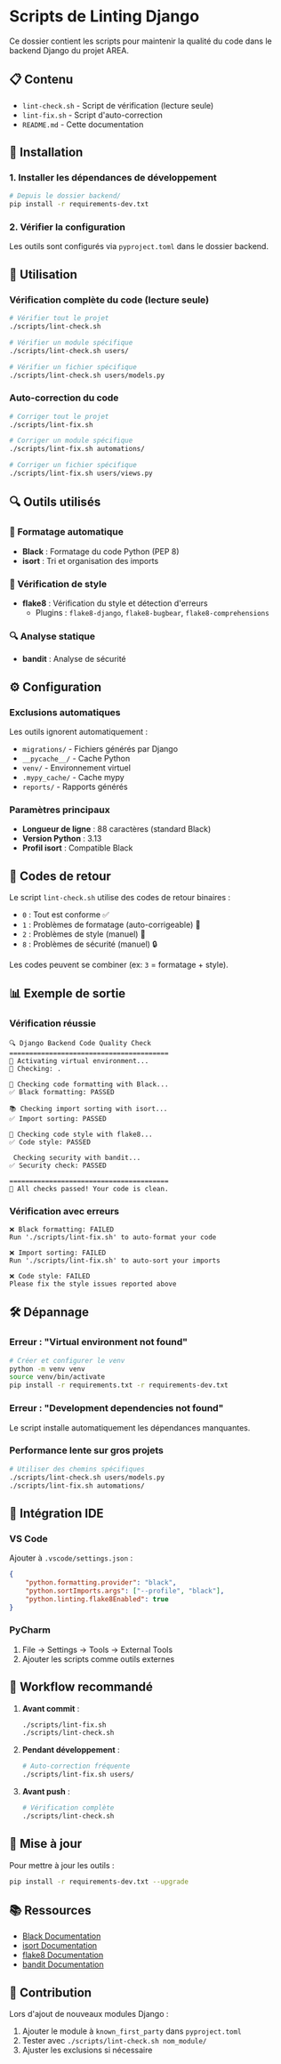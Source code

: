 # Scripts de Linting Django

Ce dossier contient les scripts pour maintenir la qualité du code dans le backend Django du projet AREA.

## 📋 Contenu

- `lint-check.sh` - Script de vérification (lecture seule)
- `lint-fix.sh` - Script d'auto-correction
- `README.md` - Cette documentation

## 🚀 Installation

### 1. Installer les dépendances de développement

```bash
# Depuis le dossier backend/
pip install -r requirements-dev.txt
```

### 2. Vérifier la configuration

Les outils sont configurés via `pyproject.toml` dans le dossier backend.

## 🔧 Utilisation

### Vérification complète du code (lecture seule)

```bash
# Vérifier tout le projet
./scripts/lint-check.sh

# Vérifier un module spécifique
./scripts/lint-check.sh users/

# Vérifier un fichier spécifique
./scripts/lint-check.sh users/models.py
```

### Auto-correction du code

```bash
# Corriger tout le projet
./scripts/lint-fix.sh

# Corriger un module spécifique
./scripts/lint-fix.sh automations/

# Corriger un fichier spécifique
./scripts/lint-fix.sh users/views.py
```

## 🔍 Outils utilisés

### 🎨 Formatage automatique
- **Black** : Formatage du code Python (PEP 8)
- **isort** : Tri et organisation des imports

### 📏 Vérification de style
- **flake8** : Vérification du style et détection d'erreurs
  - Plugins : `flake8-django`, `flake8-bugbear`, `flake8-comprehensions`

### 🔍 Analyse statique

- **bandit** : Analyse de sécurité

## ⚙️ Configuration

### Exclusions automatiques
Les outils ignorent automatiquement :
- `migrations/` - Fichiers générés par Django
- `__pycache__/` - Cache Python
- `venv/` - Environnement virtuel
- `.mypy_cache/` - Cache mypy
- `reports/` - Rapports générés

### Paramètres principaux
- **Longueur de ligne** : 88 caractères (standard Black)
- **Version Python** : 3.13
- **Profil isort** : Compatible Black

## 🎯 Codes de retour

Le script `lint-check.sh` utilise des codes de retour binaires :

- `0` : Tout est conforme ✅
- `1` : Problèmes de formatage (auto-corrigeable) 🎨
- `2` : Problèmes de style (manuel) 📏
- `8` : Problèmes de sécurité (manuel) 🔒

Les codes peuvent se combiner (ex: `3` = formatage + style).

## 📊 Exemple de sortie

### Vérification réussie
```
🔍 Django Backend Code Quality Check
========================================
🐍 Activating virtual environment...
📂 Checking: .

🎨 Checking code formatting with Black...
✅ Black formatting: PASSED

📚 Checking import sorting with isort...
✅ Import sorting: PASSED

📏 Checking code style with flake8...
✅ Code style: PASSED

 Checking security with bandit...
✅ Security check: PASSED

========================================
🎉 All checks passed! Your code is clean.
```

### Vérification avec erreurs
```
❌ Black formatting: FAILED
Run './scripts/lint-fix.sh' to auto-format your code

❌ Import sorting: FAILED
Run './scripts/lint-fix.sh' to auto-sort your imports

❌ Code style: FAILED
Please fix the style issues reported above
```

## 🛠️ Dépannage

### Erreur : "Virtual environment not found"
```bash
# Créer et configurer le venv
python -m venv venv
source venv/bin/activate
pip install -r requirements.txt -r requirements-dev.txt
```

### Erreur : "Development dependencies not found"
Le script installe automatiquement les dépendances manquantes.

### Performance lente sur gros projets
```bash
# Utiliser des chemins spécifiques
./scripts/lint-check.sh users/models.py
./scripts/lint-fix.sh automations/
```

## 🚀 Intégration IDE

### VS Code
Ajouter à `.vscode/settings.json` :
```json
{
    "python.formatting.provider": "black",
    "python.sortImports.args": ["--profile", "black"],
    "python.linting.flake8Enabled": true
}
```

### PyCharm
1. File → Settings → Tools → External Tools
2. Ajouter les scripts comme outils externes

## 📝 Workflow recommandé

1. **Avant commit** :
   ```bash
   ./scripts/lint-fix.sh
   ./scripts/lint-check.sh
   ```

2. **Pendant développement** :
   ```bash
   # Auto-correction fréquente
   ./scripts/lint-fix.sh users/
   ```

3. **Avant push** :
   ```bash
   # Vérification complète
   ./scripts/lint-check.sh
   ```

## 🔄 Mise à jour

Pour mettre à jour les outils :
```bash
pip install -r requirements-dev.txt --upgrade
```

## 📚 Ressources

- [Black Documentation](https://black.readthedocs.io/)
- [isort Documentation](https://pycqa.github.io/isort/)
- [flake8 Documentation](https://flake8.pycqa.org/)
- [bandit Documentation](https://bandit.readthedocs.io/)

## 🤝 Contribution

Lors d'ajout de nouveaux modules Django :
1. Ajouter le module à `known_first_party` dans `pyproject.toml`
2. Tester avec `./scripts/lint-check.sh nom_module/`
3. Ajuster les exclusions si nécessaire